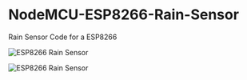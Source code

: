 # NodeMCU-ESP8266-Rain-Sensor
Rain Sensor Code for a ESP8266


![ESP8266 Rain Sensor](https://tutorials-raspberrypi.de/wp-content/uploads/ESP8266-Regensensor-Zusammenbau-seitlich.jpg)

![ESP8266 Rain Sensor](https://tutorials-raspberrypi.de/wp-content/uploads/ESP8266-Regensensor-Geh%C3%A4use-im-Garten.jpg)
